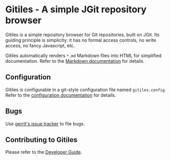 # Gitiles - A simple JGit repository browser

Gitiles is a simple repository browser for Git repositories, built on JGit. Its
guiding principle is simplicity: it has no formal access controls, no write
access, no fancy Javascript, etc.

Gitiles automatically renders `*.md` Markdown files into HTML for simplified
documentation. Refer to the [Markdown documentation](/Documentation/markdown.md)
for details.

## Configuration

Gitiles is configurable in a git-style configuration file named
`gitiles.config`. Refer to the [configuration documentation](/Documentation/config.md)
for details.

## Bugs

Use [gerrit's issue tracker](https://g-issues.gerritcodereview.com/issues?q=status:open%20componentid:1370019&s=created_time:desc) to file bugs.

## Contributing to Gitiles

Please refer to the [Developer Guide](/Documentation/developer-guide.md).
